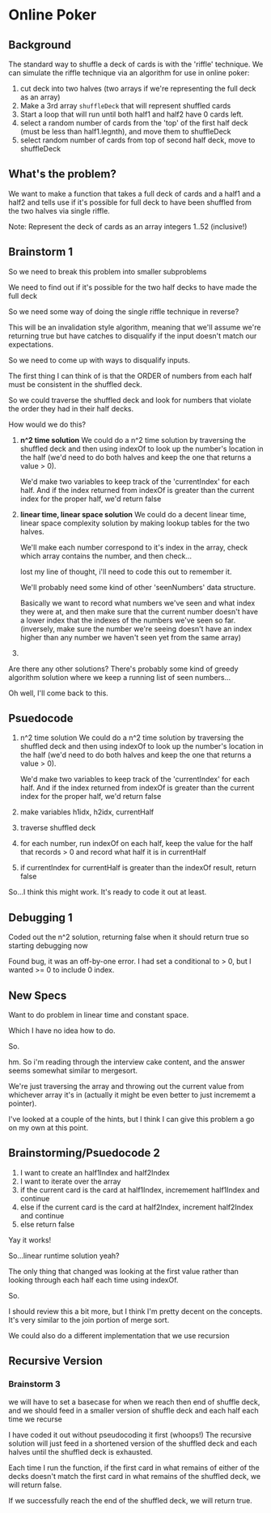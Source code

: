 # Online Poker

## Background

The standard way to shuffle a deck of cards is with the 'riffle' technique. We can simulate the riffle technique via an algorithm for use in online poker:

1. cut deck into two halves (two arrays if we're representing the full deck as an array)
2. Make a 3rd array `shuffleDeck` that will represent shuffled cards
3. Start a loop that will run until both half1 and half2 have 0 cards left.
4. select a random number of cards from the 'top' of the first half deck (must be less than half1.legnth), and move them to shuffleDeck
5. select random number of cards from top of second half deck, move to shuffleDeck

## What's the problem?

We want to make a function that takes a full deck of cards and a half1 and a half2 and tells use if it's possible for full deck to have been shuffled from the two halves via single riffle.

Note: Represent the deck of cards as an array integers 1..52 (inclusive!)

## Brainstorm 1

So we need to break this problem into smaller subproblems

We need to find out if it's possible for the two half decks to have made the full deck

So we need some way of doing the single riffle technique in reverse?

This will be an invalidation style algorithm, meaning that we'll assume we're returning true but have catches to disqualify if the input doesn't match our expectations.

So we need to come up with ways to disqualify inputs.

The first thing I can think of is that the ORDER of numbers from each half must be consistent in the shuffled deck.

So we could traverse the shuffled deck and look for numbers that violate the order they had in their half decks.

How would we do this?

1. **n^2 time solution**
   We could do a n^2 time solution by traversing the shuffled deck and then using indexOf to look up the number's location in the half (we'd need to do both halves and keep the one that returns a value > 0).

   We'd make two variables to keep track of the 'currentIndex' for each half. And if the index returned from indexOf is greater than the current index for the proper half, we'd return false

2. **linear time, linear space solution**
   We could do a decent linear time, linear space complexity solution by making lookup tables for the two halves.

   We'll make each number correspond to it's index in the array, check which array contains the number, and then check...

   lost my line of thought, i'll need to code this out to remember it.

   We'll probably need some kind of other 'seenNumbers' data structure.

   Basically we want to record what numbers we've seen and what index they were at, and then make sure that the current number doesn't have a lower index that the indexes of the numbers we've seen so far. (inversely, make sure the number we're seeing doesn't have an index higher than any number we haven't seen yet from the same array)

3.

Are there any other solutions? There's probably some kind of greedy algorithm solution where we keep a running list of seen numbers...

Oh well, I'll come back to this.

## Psuedocode

1. n^2 time solution
   We could do a n^2 time solution by traversing the shuffled deck and then using indexOf to look up the number's location in the half (we'd need to do both halves and keep the one that returns a value > 0).

   We'd make two variables to keep track of the 'currentIndex' for each half. And if the index returned from indexOf is greater than the current index for the proper half, we'd return false

1. make variables h1idx, h2idx, currentHalf
1. traverse shuffled deck
1. for each number, run indexOf on each half, keep the value for the half that records > 0 and record what half it is in currentHalf
1. if currentIndex for currentHalf is greater than the indexOf result, return false

So...I think this might work. It's ready to code it out at least.

## Debugging 1

Coded out the n^2 solution, returning false when it should return true so starting debugging now

Found bug, it was an off-by-one error. I had set a conditional to > 0, but I wanted >= 0 to include 0 index.

## New Specs

Want to do problem in linear time and constant space.

Which I have no idea how to do.

So.

hm. So i'm reading through the interview cake content, and the answer seems somewhat similar to mergesort.

We're just traversing the array and throwing out the current value from whichever array it's in (actually it might be even better to just incrememt a pointer).

I've looked at a couple of the hints, but I think I can give this problem a go on my own at this point.

## Brainstorming/Psuedocode 2

1. I want to create an half1Index and half2Index
2. I want to iterate over the array
3. if the current card is the card at half1Index, incremement half1Index and continue
4. else if the current card is the card at half2Index, increment half2Index and continue
5. else return false

Yay it works!

So...linear runtime solution yeah?

The only thing that changed was looking at the first value rather than looking through each half each time using indexOf.

So.

I should review this a bit more, but I think I'm pretty decent on the concepts. It's very similar to the join portion of merge sort.

We could also do a different implementation that we use recursion

## Recursive Version

### Brainstorm 3

we will have to set a basecase for when we reach then end of shuffle deck, and we should feed in a smaller version of shuffle deck and each half each time we recurse

I have coded it out without pseudocoding it first (whoops!)
The recursive solution will just feed in a shortened version of the shuffled deck and each halves until the shuffled deck is exhausted.

Each time I run the function, if the first card in what remains of either of the decks doesn't match the first card in what remains of the shuffled deck, we will return false.

If we successfully reach the end of the shuffled deck, we will return true.

